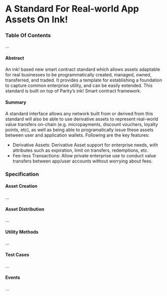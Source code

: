 # A Standard For Real-world App Assets On Ink!

### Table Of Contents
...

#### Abstract
An ink! based new smart contract standard which allows assets adaptable for real businesses to be programmatically created, managed, owned, transferred, and traded. It provides a template for establishing a foundation to capture common enterprise utility, and can be easily extended. This standard is built on top of Parity’s ink! Smart contract framework. 

#### Summary
A standard interface allows any network built from or derived from this standard will also be able to use derivative assets to represent real-world value transfers on-chain (e.g. micropayments, discount vouchers, loyalty points, etc), as well as being able to programatically issue these assets between user and application wallets.
Following are the key features:
* Derivative Assets: Derivative Asset support for enterprise needs, with attributes such as expiration, limit on transfers, redemptions, etc.
* Fee-less Transactions: Allow private enterprise use to conduct value transfers between app/user accounts without worrying about fees.

### Specification

#### Asset Creation
...

#### Asset Distribution
...

#### Utility Methods
...

#### Test Cases
...

#### Events
...


